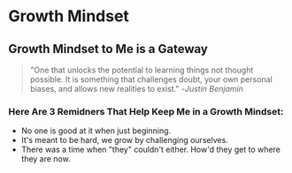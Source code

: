 # Growth Mindset

## Growth Mindset to Me is a Gateway
> "One that unlocks the potential to learning things not thought possible. It is something that challenges doubt, your own personal biases, and allows new realities to exist." -*Justin Benjamin*

### Here Are 3 Remidners That Help Keep Me in a Growth Mindset:
* No one is good at it when just beginning.
* It's meant to be hard, we grow by challenging ourselves.
* There was a time when "they" couldn't either. How'd they get to where they are now. 